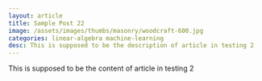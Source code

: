 ```yaml
---
layout: article
title: Sample Post 22
image: /assets/images/thumbs/masonry/woodcraft-600.jpg
categories: linear-algebra machine-learning
desc: This is supposed to be the description of article in testing 2
---
```

<p>This is supposed to be the content of article in testing 2</p>